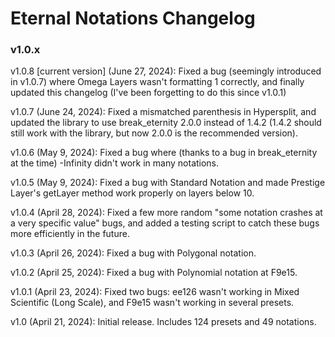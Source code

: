 # Eternal Notations Changelog

### v1.0.x

v1.0.8 [current version] (June 27, 2024): Fixed a bug (seemingly introduced in v1.0.7) where Omega Layers wasn't formatting 1 correctly, and finally updated this changelog (I've been forgetting to do this since v1.0.1)

v1.0.7 (June 24, 2024): Fixed a mismatched parenthesis in Hypersplit, and updated the library to use break_eternity 2.0.0 instead of 1.4.2 (1.4.2 should still work with the library, but now 2.0.0 is the recommended version).

v1.0.6 (May 9, 2024): Fixed a bug where (thanks to a bug in break_eternity at the time) -Infinity didn't work in many notations.

v1.0.5 (May 9, 2024): Fixed a bug with Standard Notation and made Prestige Layer's getLayer method work properly on layers below 10.

v1.0.4 (April 28, 2024): Fixed a few more random "some notation crashes at a very specific value" bugs, and added a testing script to catch these bugs more efficiently in the future.

v1.0.3 (April 26, 2024): Fixed a bug with Polygonal notation.

v1.0.2 (April 25, 2024): Fixed a bug with Polynomial notation at F9e15.

v1.0.1 (April 23, 2024): Fixed two bugs: ee126 wasn't working in Mixed Scientific (Long Scale), and F9e15 wasn't working in several presets.

v1.0 (April 21, 2024): Initial release. Includes 124 presets and 49 notations.